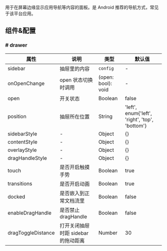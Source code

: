 
用于在屏幕边缘显示应用导航等内容的面板。是 Android 推荐的导航方式，常见于该平台应用。

## 组件&配置

### # drawer

属性 | 说明 | 类型 | 默认值
----|-----|------|------
sidebar | 抽屉里的内容 | `config` | - 
onOpenChange | open 状态切换时调用 | (open: bool): void | - 
open | 开关状态 | Boolean | false 
position | 抽屉所在位置 | String | 'left', enum{'left', 'right', 'top', 'bottom'} 
sidebarStyle | - | Object | {} 
contentStyle | - | Object | {} 
overlayStyle | - | Object | {} 
dragHandleStyle | - | Object | {} 
touch | 是否开启触摸手势 | Boolean | true 
transitions | 是否开启动画 | Boolean | true 
docked | 是否嵌入到正常文档流里 | Boolean | false 
enableDragHandle | 是否禁止 dragHandle | Boolean | false 
dragToggleDistance | 打开关闭抽屉时距 sidebar 的拖动距离 | Number | 30 
